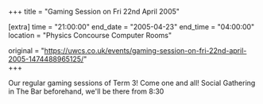 +++
title = "Gaming Session on Fri 22nd April 2005"

[extra]
time = "21:00:00"
end_date = "2005-04-23"
end_time = "04:00:00"
location = "Physics Concourse Computer Rooms"

original = "https://uwcs.co.uk/events/gaming-session-on-fri-22nd-april-2005-1474488965125/"    
+++

Our regular gaming sessions of Term 3\! Come one and all\! Social Gathering in The Bar beforehand, we'll be there from 8:30

